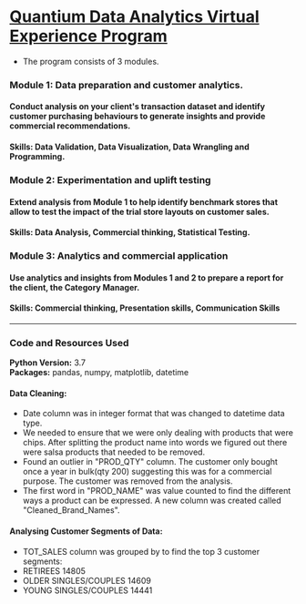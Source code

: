 
# [Quantium Data Analytics Virtual Experience Program](https://www.theforage.com/virtual-internships/NkaC7knWtjSbi6aYv)

- The program consists of 3 modules.

### Module 1: Data preparation and customer analytics. 
#### Conduct analysis on your client's transaction dataset and identify customer purchasing behaviours to generate insights and provide commercial recommendations.

#### Skills: Data Validation, Data Visualization, Data Wrangling and Programming.


### Module 2: Experimentation and uplift testing
#### Extend analysis from Module 1 to help identify benchmark stores that allow to test the impact of the trial store layouts on customer sales.

#### Skills: Data Analysis, Commercial thinking, Statistical Testing.


### Module 3: Analytics and commercial application
#### Use analytics and insights from Modules 1 and 2 to prepare a report for the client, the Category Manager.

#### Skills: Commercial thinking, Presentation skills, Communication Skills

---

### Code and Resources Used
**Python Version:** 3.7\
**Packages:** pandas, numpy, matplotlib, datetime

#### Data Cleaning:

* Date column was in integer format that was changed to datetime data type.
* We needed to ensure that we were only dealing with products that were chips. After splitting the product name into words we figured out there were salsa products that needed to be removed. 
* Found an outlier in "PROD_QTY" column. The customer only bought once a year in bulk(qty 200) suggesting this was for a commercial purpose. The customer was removed from the analysis.
* The first word in "PROD_NAME" was value counted to find the different ways a product can be expressed. A new column was created called "Cleaned_Brand_Names".

#### Analysing Customer Segments of Data:
* TOT_SALES column was grouped by to find the top 3 customer segments: 
* RETIREES                  14805
* OLDER SINGLES/COUPLES     14609
* YOUNG SINGLES/COUPLES     14441

